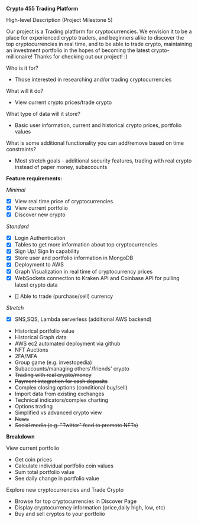 **Crypto 455 Trading Platform**


High-level Description (Project Milestone 5)

Our project is a Trading platform for cryptocurrencies. We envision it to be a place for experienced crypto traders, and beginners alike to discover the top cryptocurrencies in real time, and to be able to trade crypto, maintaining an investment portfolio in the hopes of becoming the latest crypto-millionaire! Thanks for checking out our project! :)

Who is it for?

- Those interested in researching and/or trading cryptocurrencies

What will it do?

- View current crypto prices/trade crypto

What type of data will it store?

- Basic user information, current and historical crypto prices, portfolio values

What is some additional functionality you can add/remove based on time constraints?

- Most stretch goals - additional security features, trading with real crypto instead of paper money, subaccounts

**Feature requirements:**

*Minimal*
- [x] View real time price of cryptocurrencies. 
- [x] View current portfolio
- [x] Discover new crypto

*Standard*
- [x] Login Authentication
- [x] Tables to get more information about top cryptocurrencies
- [x] Sign Up/ Sign In capability
- [x] Store user and portfolio information in MongoDB
- [x] Deployment to AWS
- [x] Graph Visualization in real time of cryptocurrency prices
- [x] WebSockets connection to Kraken API and Coinbase API for pulling latest crypto data
- [] Able to trade (purchase/sell) currency

*Stretch*
- [x] SNS,SQS, Lambda serverless (additional AWS backend)
- Historical portfolio value
- Historical Graph data
- AWS ec2 automated deployment via github
- NFT Auctions
- 2FA/MFA
- Group game (e.g. investopedia)
- Subaccounts/managing others'/friends' crypto
- ~~Trading with real crypto/money~~
- ~~Payment integration for cash deposits~~
- Complex closing options (conditional buy/sell)
- Import data from existing exchanges
- Technical indicators/complex charting
- Options trading
- Simplified vs advanced crypto view
- ~~News~~
- ~~Social media (e.g. "Twitter" feed to promote NFTs)~~

**Breakdown**

View current portfolio
- Get coin prices
- Calculate individual portfolio coin values
- Sum total portfolio value
- See daily change in portfolio value

Explore new cryptocurrencies and Trade Crypto
- Browse for top cryptocurrencies in Discover Page
- Display cryptocurrency information (price,daily high, low, etc)
- Buy and sell cryptos to your portfolio

